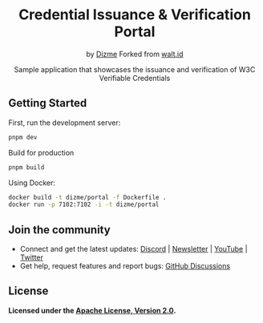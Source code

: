 <div align="center">
 <h1>Credential Issuance & Verification Portal</h1>
 <span>by </span><a href="https://dizme.io">Dizme</a>
 <span>Forked from </span><a href="https://walt.id">walt.id</a>
 <p>Sample application that showcases the issuance and verification of W3C Verifiable Credentials<p>
</div>

## Getting Started

First, run the development server:

```bash
pnpm dev
```

Build for production

```bash
pnpm build
```

Using Docker:

```bash
docker build -t dizme/portal -f Dockerfile .
docker run -p 7102:7102 -i -t dizme/portal
```

## Join the community

* Connect and get the latest updates: <a href="https://discord.gg/AW8AgqJthZ">Discord</a> | <a href="https://walt.id/newsletter">Newsletter</a> | <a href="https://www.youtube.com/channel/UCXfOzrv3PIvmur_CmwwmdLA">YouTube</a> | <a href="https://mobile.twitter.com/walt_id" target="_blank">Twitter</a>
* Get help, request features and report bugs: <a href="https://github.com/walt-id/.github/discussions" target="_blank">GitHub Discussions</a>

## License

**Licensed under the [Apache License, Version 2.0](https://github.com/walt-id/waltid-ssikit/blob/master/LICENSE).**
